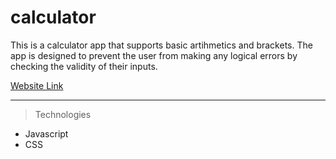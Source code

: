 # calculator

This is a calculator app that supports basic artihmetics and brackets. The app is designed to prevent the user from making any logical errors by checking the validity of their inputs.

[Website Link](https://githubandylee2020.github.io/calculator)

---

> Technologies

* Javascript
* CSS
